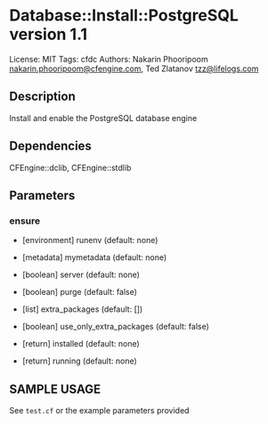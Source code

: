 # Database::Install::PostgreSQL version 1.1

License: MIT
Tags: cfdc
Authors: Nakarin Phooripoom <nakarin.phooripoom@cfengine.com>, Ted Zlatanov <tzz@lifelogs.com>

## Description
Install and enable the PostgreSQL database engine

## Dependencies
CFEngine::dclib, CFEngine::stdlib

## Parameters
### ensure
* [environment] runenv (default: none)

* [metadata] mymetadata (default: none)

* [boolean] server (default: none)

* [boolean] purge (default: false)

* [list] extra_packages (default: [])

* [boolean] use_only_extra_packages (default: false)

* [return] installed (default: none)

* [return] running (default: none)


## SAMPLE USAGE
See `test.cf` or the example parameters provided

